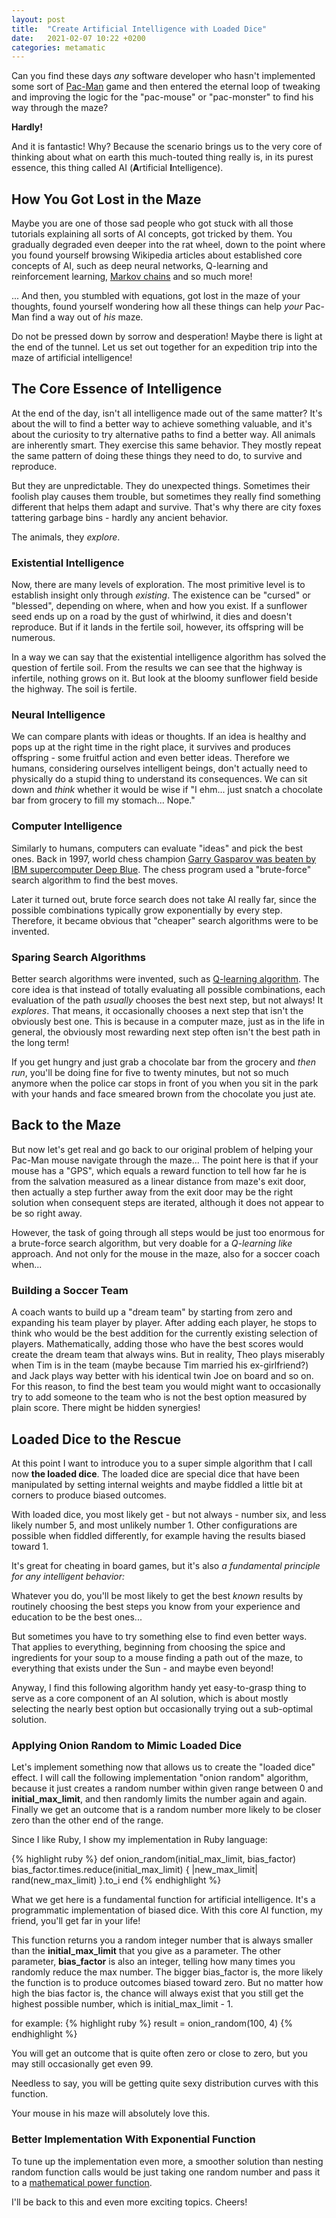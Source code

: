 ```yaml
---
layout: post
title:  "Create Artificial Intelligence with Loaded Dice"
date:   2021-02-07 10:22 +0200
categories: metamatic
---
```


Can you find these days *any* software developer
who hasn't implemented some sort of [Pac-Man](https://en.wikipedia.org/wiki/Pac-Man) game and then entered
the eternal loop of tweaking and improving the logic for the "pac-mouse" or "pac-monster"
to find his way through the maze?

**Hardly!**

And it is fantastic! Why? Because the scenario brings us to the very core
of thinking about what on earth this much-touted thing really is, in its purest
essence, this thing called AI (**A**rtificial **I**ntelligence).

## How You Got Lost in the Maze

Maybe you are one of those sad people who got stuck with all those tutorials
explaining all sorts of AI concepts, got tricked by them. You gradually degraded 
even deeper into the rat wheel, down to the point where you found yourself browsing
Wikipedia articles about established core concepts of AI,
such as deep neural networks, Q-learning and reinforcement learning,
[Markov chains](https://en.wikipedia.org/wiki/Markov_chain) and so much more!

... And then, you stumbled with equations, got lost in the maze of
your thoughts, found yourself wondering how all these things can 
help *your* Pac-Man find a way out of *his* maze.

Do not be pressed down by sorrow and desperation!
Maybe there is light at the end of the tunnel. 
Let us set out together for an expedition trip into the maze of artificial intelligence!

## The Core Essence of Intelligence

At the end of the day, isn't all intelligence made out of the same matter? It's
about the will to find a better way to achieve something valuable, 
and it's about the curiosity to try alternative paths to find a 
better way. All animals are inherently smart. They exercise this same behavior. 
They mostly repeat the same pattern of doing these things they need to do,
to survive and reproduce. 

But they are unpredictable. They do unexpected things.
Sometimes their foolish play causes them trouble, but sometimes 
they really find something different that helps them adapt and survive.
That's why there are city foxes tattering garbage bins - hardly any ancient
behavior. 

The animals, they *explore*. 

### Existential Intelligence

Now, there are many levels of exploration. The most primitive level is to
establish insight only through *existing*. The existence can be "cursed"
or "blessed", depending on where, when and how you exist. 
If a sunflower seed ends up on a road by the gust of whirlwind, 
it dies and doesn't reproduce. But if it lands in the fertile soil, 
however, its offspring will be numerous. 

In a way we can say that the existential intelligence algorithm has solved 
the question of fertile soil. From the results we can see that
the highway is infertile, nothing grows on it. But look at the
bloomy sunflower field beside the highway. The soil is fertile. 

### Neural Intelligence

We can compare plants with ideas or thoughts. If an idea is healthy and
pops up at the right time in the right place, it survives and produces
offspring - some fruitful action and even better ideas. 
Therefore we humans, considering ourselves intelligent beings, don't actually
need to physically do a stupid thing to understand its consequences. 
We can sit down and *think* whether it would be wise if 
"I ehm... just snatch a chocolate bar from grocery to fill my stomach... Nope."

### Computer Intelligence

Similarly to humans, computers can evaluate "ideas" and pick the best
ones. Back in 1997, world chess champion [Garry Gasparov was beaten by IBM
supercomputer Deep Blue](https://en.wikipedia.org/wiki/Deep_Blue_versus_Garry_Kasparov).
The chess program used a "brute-force" search algorithm to find the best moves.

Later it turned out, brute force search does not take AI really far,
since the possible combinations typically grow exponentially by every step.
Therefore, it became obvious that "cheaper" search algorithms
were to be invented. 

### Sparing Search Algorithms

Better search algorithms were invented, such as [Q-learning algorithm](https://en.wikipedia.org/wiki/Q-learning).
The core idea is that instead of totally evaluating all possible combinations,
each evaluation of the path *usually* chooses the best next step,
but not always! It *explores*. That means, it occasionally chooses
a next step that isn't the obviously best one. This is because in a computer maze,
just as in the life in general, the obviously most rewarding next step
often isn't the best path in the long term!

If you get hungry and just grab a chocolate bar from the grocery and *then run*, 
you'll be doing fine for five to twenty minutes, but not so much anymore when the police car
stops in front of you when you sit in the park with your hands and face smeared
brown from the chocolate you just ate.

## Back to the Maze

But now let's get real and go back to our original problem of helping your Pac-Man mouse navigate
through the maze... The point here is that if your mouse has a "GPS", 
which equals a reward function to tell how far he is from the salvation 
measured as a linear distance from maze's exit door, then actually a step
further away from the exit door may be the right solution when 
consequent steps are iterated, although it does not appear to be so right away. 

However, the task of going through all steps would be just too enormous for a brute-force search algorithm, but 
very doable for a *Q-learning like* approach. And not only for the mouse in the maze,
also for a soccer coach when...

### Building a Soccer Team

A coach wants to build up a "dream team" by starting from zero and 
expanding his team player by player. After adding each player, he stops
to think who would be the best addition for the currently existing
selection of players. Mathematically, adding those who have the best scores
would create the dream team that always wins. But in reality,
Theo plays miserably when Tim is in the team (maybe because Tim married his ex-girlfriend?) 
and Jack plays way better with his identical twin Joe on board and so on. 
For this reason, to find the best team you would
might want to occasionally try to add someone to the team who is
not the best option measured by plain score. There might be hidden
synergies!

## Loaded Dice to the Rescue

At this point I want to introduce you to a super simple
algorithm that I call now **the loaded dice**. The loaded dice are special dice that have been manipulated
by setting internal weights and maybe fiddled a little bit at corners to produce biased outcomes.

With loaded dice, you most likely get - but not always - number six, 
and less likely number 5, and most unlikely number 1. Other configurations are possible
when fiddled differently, for example having the results biased toward 1. 

It's great for cheating in board games, but it's also *a fundamental principle for any intelligent behavior:*

Whatever you do, you'll be most likely to get the best *known* results by routinely choosing the best steps
you know from your experience and education to be the best ones... 

But sometimes you have to try something else to find even better ways. That applies to everything, beginning from choosing
the spice and ingredients for your soup to a mouse finding a path out of the maze, 
to everything that exists under the Sun - and maybe even beyond!

Anyway, I find this following algorithm handy yet easy-to-grasp thing 
to serve as a core component of an AI solution, which is about mostly selecting the nearly best option
but occasionally trying out a sub-optimal solution.

### Applying Onion Random to Mimic Loaded Dice

Let's implement something now that allows us to create the "loaded dice" effect.
I will call the following implementation "onion random" algorithm,
because it just creates a random number within given range between 0 and **initial_max_limit**, and then randomly limits
the number again and again. Finally we get an outcome that is a random number 
more likely to be closer zero than the other end of the range.

Since I like Ruby, I show my implementation in Ruby language:

{% highlight ruby %}
def onion_random(initial_max_limit, bias_factor)
  bias_factor.times.reduce(initial_max_limit) { |new_max_limit|
    rand(new_max_limit)
  }.to_i
end
{% endhighlight %}

What we get here is a fundamental function for artificial intelligence. It's a programmatic 
implementation of biased dice. With this core AI function, my friend, you'll get far in your life!

This function returns you a random integer number that is always smaller than 
the **initial_max_limit** that you give as a parameter. The other parameter,
**bias_factor** is also an integer, telling how many times you randomly
reduce the max number. The bigger bias_factor is, the more likely the function is to produce
outcomes biased toward zero. But no matter how high the bias factor is, the
chance will always exist that you still get the highest possible number, which is initial_max_limit - 1.

for example:
{% highlight ruby %}
result = onion_random(100, 4)
{% endhighlight %}

You will get an outcome that is quite often zero or close to zero, but you may still
occasionally get even 99.

Needless to say, you will be getting quite sexy distribution curves with this function. 

Your mouse in his maze will absolutely love this. 

### Better Implementation With Exponential Function

To tune up the implementation even more, a smoother solution than nesting random function calls 
would be just taking one random number and pass it to a [mathematical power function](https://en.wikipedia.org/wiki/Exponentiation). 

I'll be back to this and even more exciting topics. Cheers!
